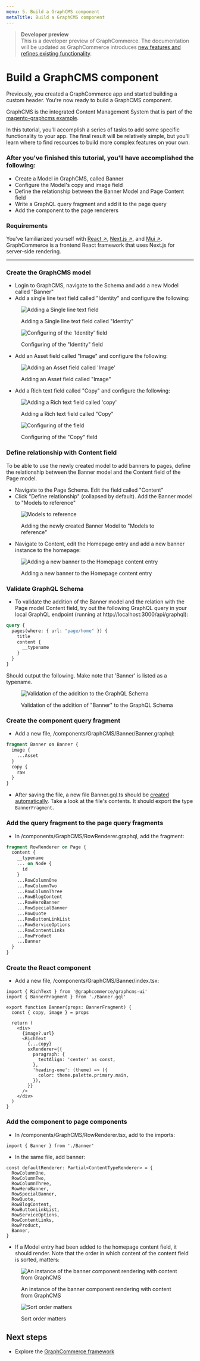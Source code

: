 ```yaml
---
menu: 5. Build a GraphCMS component
metaTitle: Build a GraphCMS component
---
```


> **Developer preview**  
> This is a developer preview of GraphCommerce. The documentation will be
> updated as GraphCommerce introduces
> [new features and refines existing functionality](https://github.com/graphcommerce-org/graphcommerce/releases).

# Build a GraphCMS component

Previously, you created a GraphCommerce app and started building a custom
header. You're now ready to build a GraphCMS component.

GraphCMS is the integrated Content Management System that is part of the
[magento-graphcms example](../getting-started/readme.md).

In this tutorial, you'll accomplish a series of tasks to add some specific
functionality to your app. The final result will be relatively simple, but
you'll learn where to find resources to build more complex features on your own.

### After you've finished this tutorial, you'll have accomplished the following:

- Create a Model in GraphCMS, called Banner
- Configure the Model's copy and image field
- Define the relationship between the Banner Model and Page Content field
- Write a GraphQL query fragment and add it to the page query
- Add the component to the page renderers

### Requirements

You've familiarized yourself with
[React ↗](https://reactjs.org/docs/getting-started.html),
[Next.js ↗](https://nextjs.org/docs/getting-started), and
[Mui ↗](https://mui.com/getting-started/installation/). GraphCommerce is a
frontend React framework that uses Next.js for server-side rendering.

---

### Create the GraphCMS model

- Login to GraphCMS, navigate to the Schema and add a new Model called "Banner"
- Add a single line text field called "Identity" and configure the following:

<figure>

![Adding a Single line text field]()

  <figcaption>Adding a Single line text field called "Identity"</figcaption>
</figure>

<figure>

![Configuring of the 'Identity' field](https://user-images.githubusercontent.com/1251986/157831852-c96c03e7-f1f0-4746-a853-35807a6b9385.png)

   <figcaption>Configuring of the "Identity" field</figcaption>
</figure>

- Add an Asset field called "Image" and configure the following:

<figure>

![Adding an Asset field called 'Image'](https://user-images.githubusercontent.com/1251986/157831896-43556722-d9eb-41b9-80da-0a4e7b7fd067.png)

   <figcaption>Adding an Asset field called "Image"</figcaption>
</figure>

- Add a Rich text field called "Copy" and configure the following:

<figure>

![Adding a Rich text field called 'copy'](https://user-images.githubusercontent.com/1251986/157831937-1c2293d4-a23b-477b-9185-a2a7556f5808.png)

   <figcaption>Adding a Rich text field called "Copy"</figcaption>
</figure>

<figure>

![Configuring of the field](https://user-images.githubusercontent.com/1251986/157831989-f3dcdfd1-376d-4e77-b0da-fc7a055e9f90.png)

   <figcaption>Configuring of the "Copy" field</figcaption>
</figure>

### Define relationship with Content field

To be able to use the newly created model to add banners to pages, define the
relationship between the Banner model and the Content field of the Page model.

- Navigate to the Page Schema. Edit the field called "Content"
- Click "Define relationship" (collapsed by default). Add the Banner model to
  "Models to reference"

<figure>

![Models to reference](https://user-images.githubusercontent.com/1251986/157832067-1d164761-677e-4553-88af-c969c99b7055.png)

   <figcaption>Adding the newly created Banner Model to "Models to reference"</figcaption>
</figure>

- Navigate to Content, edit the Homepage entry and add a new banner instance to
  the homepage:

<figure>

![Adding a new banner to the Homepage content entry](https://user-images.githubusercontent.com/1251986/157832145-0594e382-bf59-47c3-9520-17ea9916b654.png)

   <figcaption>Adding a new banner to the Homepage content entry</figcaption>
</figure>

### Validate GraphQL Schema

- To validate the addition of the Banner model and the relation with the Page
  model Content field, try out the following GraphQL query in your local GraphQL
  endpoint (running at http://localhost:3000/api/graphql):

```graphql
query {
  pages(where: { url: "page/home" }) {
    title
    content {
      __typename
    }
  }
}
```

Should output the following. Make note that 'Banner' is listed as a typename.

<figure>

![Validation of the addition to the GraphQL Schema](https://user-images.githubusercontent.com/1251986/157832194-178f9d47-b1b4-4d74-8dae-13ae44841769.png)

   <figcaption>Validation of the addition of "Banner" to the GraphQL Schema</figcaption>
</figure>

### Create the component query fragment

- Add a new file, /components/GraphCMS/Banner/Banner.graphql:

```graphql
fragment Banner on Banner {
  image {
    ...Asset
  }
  copy {
    raw
  }
}
```

- After saving the file, a new file Banner.gql.ts should be
  [created automatically](../getting-started/readme.md#query-fragments). Take a
  look at the file's contents. It should export the type `BannerFragment`.

### Add the query fragment to the page query fragments

- In /components/GraphCMS/RowRenderer.graphql, add the fragment:

```graphql
fragment RowRenderer on Page {
  content {
    __typename
    ... on Node {
      id
    }
    ...RowColumnOne
    ...RowColumnTwo
    ...RowColumnThree
    ...RowBlogContent
    ...RowHeroBanner
    ...RowSpecialBanner
    ...RowQuote
    ...RowButtonLinkList
    ...RowServiceOptions
    ...RowContentLinks
    ...RowProduct
    ...Banner
  }
}
```

### Create the React component

- Add a new file, /components/GraphCMS/Banner/index.tsx:

```tsx
import { RichText } from '@graphcommerce/graphcms-ui'
import { BannerFragment } from './Banner.gql'

export function Banner(props: BannerFragment) {
  const { copy, image } = props

  return (
    <div>
      {image?.url}
      <RichText
        {...copy}
        sxRenderer={{
          paragraph: {
            textAlign: 'center' as const,
          },
          'heading-one': (theme) => ({
            color: theme.palette.primary.main,
          }),
        }}
      />
    </div>
  )
}
```

### Add the component to page components

- In /components/GraphCMS/RowRenderer.tsx, add to the imports:

```tsx
import { Banner } from './Banner'
```

- In the same file, add banner:

```tsx
const defaultRenderer: Partial<ContentTypeRenderer> = {
  RowColumnOne,
  RowColumnTwo,
  RowColumnThree,
  RowHeroBanner,
  RowSpecialBanner,
  RowQuote,
  RowBlogContent,
  RowButtonLinkList,
  RowServiceOptions,
  RowContentLinks,
  RowProduct,
  Banner,
}
```

- If a Model entry had been added to the homepage content field, it should
  render. Note that the order in which content of the content field is sorted,
  matters:

<figure>

![An instance of the banner component rendering with content from GraphCMS](https://user-images.githubusercontent.com/1251986/157832263-ee06b20e-acac-4f68-89f2-4377199b7fa4.png)

   <figcaption>An instance of the banner component rendering with content from GraphCMS</figcaption>
</figure>

<figure>

![Sort order matters](https://user-images.githubusercontent.com/1251986/157832323-8a61dcea-c198-45d1-9c81-55ebd0cc03be.jpg)

   <figcaption>Sort order matters</figcaption>
</figure>

## Next steps

- Explore the [GraphCommerce framework](../framework/readme.md)
